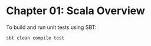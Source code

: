 Chapter 01: Scala Overview
=========================
To build and run unit tests using SBT:

`sbt clean compile test`
